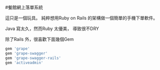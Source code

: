 #餐館網上落單系統


這只是一個玩具。
純粹想用Ruby on Rails 的架構做一個簡單的手機下單軟件。

Java 寫太久，然而Ruby 太優美， 
導致很不DRY 


除了Rails 外，很喜歡下面幾個Gem

``` ruby
gem 'grape'
gem 'grape-swagger'
gem 'grape-swagger-rails'
gem 'activeadmin'
```